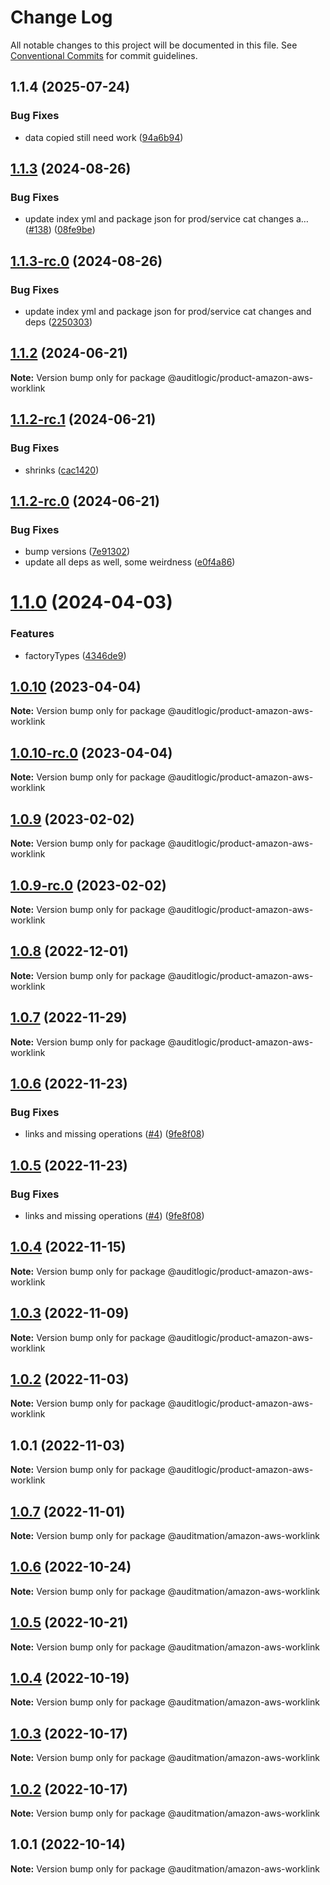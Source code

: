# Change Log

All notable changes to this project will be documented in this file.
See [Conventional Commits](https://conventionalcommits.org) for commit guidelines.

## 1.1.4 (2025-07-24)


### Bug Fixes

* data copied still need work ([94a6b94](https://github.com/zerobias-org/product/commit/94a6b942fb0516367548599d739529536132755a))





## [1.1.3](https://github.com/auditlogic/product/compare/@auditlogic/product-amazon-aws-worklink@1.1.2...@auditlogic/product-amazon-aws-worklink@1.1.3) (2024-08-26)


### Bug Fixes

* update index yml and package json for prod/service cat changes a… ([#138](https://github.com/auditlogic/product/issues/138)) ([08fe9be](https://github.com/auditlogic/product/commit/08fe9beb1c8457462a19bc69caa02e6212d97e1a))





## [1.1.3-rc.0](https://github.com/auditlogic/product/compare/@auditlogic/product-amazon-aws-worklink@1.1.2...@auditlogic/product-amazon-aws-worklink@1.1.3-rc.0) (2024-08-26)


### Bug Fixes

* update index yml and package json for prod/service cat changes and deps ([2250303](https://github.com/auditlogic/product/commit/225030363a363608240135b7ebed386b28f01e4b))





## [1.1.2](https://github.com/auditlogic/product/compare/@auditlogic/product-amazon-aws-worklink@1.1.2-rc.1...@auditlogic/product-amazon-aws-worklink@1.1.2) (2024-06-21)

**Note:** Version bump only for package @auditlogic/product-amazon-aws-worklink





## [1.1.2-rc.1](https://github.com/auditlogic/product/compare/@auditlogic/product-amazon-aws-worklink@1.1.2-rc.0...@auditlogic/product-amazon-aws-worklink@1.1.2-rc.1) (2024-06-21)


### Bug Fixes

* shrinks ([cac1420](https://github.com/auditlogic/product/commit/cac14200fefcd8183ab69fe89a47bd3f70f563e9))





## [1.1.2-rc.0](https://github.com/auditlogic/product/compare/@auditlogic/product-amazon-aws-worklink@1.1.0...@auditlogic/product-amazon-aws-worklink@1.1.2-rc.0) (2024-06-21)


### Bug Fixes

* bump versions ([7e91302](https://github.com/auditlogic/product/commit/7e913023b8b312150ed7762c32fbbe616be71de5))
* update all deps as well, some weirdness ([e0f4a86](https://github.com/auditlogic/product/commit/e0f4a864714e2d3de6bbf3da014d5312fe53be2f))





# [1.1.0](https://github.com/auditlogic/product/compare/@auditlogic/product-amazon-aws-worklink@1.0.10...@auditlogic/product-amazon-aws-worklink@1.1.0) (2024-04-03)


### Features

* factoryTypes ([4346de9](https://github.com/auditlogic/product/commit/4346de92693aee892fccf725338ffc7b80ab182b))





## [1.0.10](https://github.com/auditlogic/product/compare/@auditlogic/product-amazon-aws-worklink@1.0.9...@auditlogic/product-amazon-aws-worklink@1.0.10) (2023-04-04)

**Note:** Version bump only for package @auditlogic/product-amazon-aws-worklink





## [1.0.10-rc.0](https://github.com/auditlogic/product/compare/@auditlogic/product-amazon-aws-worklink@1.0.9...@auditlogic/product-amazon-aws-worklink@1.0.10-rc.0) (2023-04-04)

**Note:** Version bump only for package @auditlogic/product-amazon-aws-worklink





## [1.0.9](https://github.com/auditlogic/product/compare/@auditlogic/product-amazon-aws-worklink@1.0.8...@auditlogic/product-amazon-aws-worklink@1.0.9) (2023-02-02)

**Note:** Version bump only for package @auditlogic/product-amazon-aws-worklink





## [1.0.9-rc.0](https://github.com/auditlogic/product/compare/@auditlogic/product-amazon-aws-worklink@1.0.8...@auditlogic/product-amazon-aws-worklink@1.0.9-rc.0) (2023-02-02)

**Note:** Version bump only for package @auditlogic/product-amazon-aws-worklink





## [1.0.8](https://github.com/auditlogic/product/compare/@auditlogic/product-amazon-aws-worklink@1.0.7...@auditlogic/product-amazon-aws-worklink@1.0.8) (2022-12-01)

**Note:** Version bump only for package @auditlogic/product-amazon-aws-worklink





## [1.0.7](https://github.com/auditlogic/product/compare/@auditlogic/product-amazon-aws-worklink@1.0.6...@auditlogic/product-amazon-aws-worklink@1.0.7) (2022-11-29)

**Note:** Version bump only for package @auditlogic/product-amazon-aws-worklink





## [1.0.6](https://github.com/auditlogic/product/compare/@auditlogic/product-amazon-aws-worklink@1.0.4...@auditlogic/product-amazon-aws-worklink@1.0.6) (2022-11-23)


### Bug Fixes

* links and missing operations ([#4](https://github.com/auditlogic/product/issues/4)) ([9fe8f08](https://github.com/auditlogic/product/commit/9fe8f08fe7c57fdb79f991ac35bd6ac2e7dcad38))





## [1.0.5](https://github.com/auditlogic/product/compare/@auditlogic/product-amazon-aws-worklink@1.0.4...@auditlogic/product-amazon-aws-worklink@1.0.5) (2022-11-23)


### Bug Fixes

* links and missing operations ([#4](https://github.com/auditlogic/product/issues/4)) ([9fe8f08](https://github.com/auditlogic/product/commit/9fe8f08fe7c57fdb79f991ac35bd6ac2e7dcad38))





## [1.0.4](https://github.com/auditlogic/product/compare/@auditlogic/product-amazon-aws-worklink@1.0.3...@auditlogic/product-amazon-aws-worklink@1.0.4) (2022-11-15)

**Note:** Version bump only for package @auditlogic/product-amazon-aws-worklink





## [1.0.3](https://github.com/auditlogic/product/compare/@auditlogic/product-amazon-aws-worklink@1.0.2...@auditlogic/product-amazon-aws-worklink@1.0.3) (2022-11-09)

**Note:** Version bump only for package @auditlogic/product-amazon-aws-worklink





## [1.0.2](https://github.com/auditlogic/product/compare/@auditlogic/product-amazon-aws-worklink@1.0.1...@auditlogic/product-amazon-aws-worklink@1.0.2) (2022-11-03)

**Note:** Version bump only for package @auditlogic/product-amazon-aws-worklink





## 1.0.1 (2022-11-03)

**Note:** Version bump only for package @auditlogic/product-amazon-aws-worklink





## [1.0.7](https://github.com/auditmation/store-content/compare/@auditmation/amazon-aws-worklink@1.0.6...@auditmation/amazon-aws-worklink@1.0.7) (2022-11-01)

**Note:** Version bump only for package @auditmation/amazon-aws-worklink





## [1.0.6](https://github.com/auditmation/store-content/compare/@auditmation/amazon-aws-worklink@1.0.5...@auditmation/amazon-aws-worklink@1.0.6) (2022-10-24)

**Note:** Version bump only for package @auditmation/amazon-aws-worklink





## [1.0.5](https://github.com/auditmation/store-content/compare/@auditmation/amazon-aws-worklink@1.0.4...@auditmation/amazon-aws-worklink@1.0.5) (2022-10-21)

**Note:** Version bump only for package @auditmation/amazon-aws-worklink





## [1.0.4](https://github.com/auditmation/store-content/compare/@auditmation/amazon-aws-worklink@1.0.3...@auditmation/amazon-aws-worklink@1.0.4) (2022-10-19)

**Note:** Version bump only for package @auditmation/amazon-aws-worklink





## [1.0.3](https://github.com/auditmation/store-content/compare/@auditmation/amazon-aws-worklink@1.0.2...@auditmation/amazon-aws-worklink@1.0.3) (2022-10-17)

**Note:** Version bump only for package @auditmation/amazon-aws-worklink





## [1.0.2](https://github.com/auditmation/store-content/compare/@auditmation/amazon-aws-worklink@1.0.1...@auditmation/amazon-aws-worklink@1.0.2) (2022-10-17)

**Note:** Version bump only for package @auditmation/amazon-aws-worklink





## 1.0.1 (2022-10-14)

**Note:** Version bump only for package @auditmation/amazon-aws-worklink
